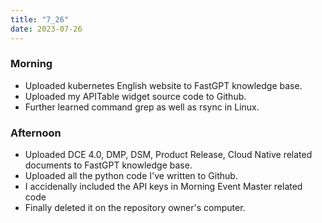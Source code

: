 ```yaml
---
title: "7_26"
date: 2023-07-26
---
```


### Morning
 - Uploaded kubernetes English website to FastGPT knowledge base.
 - Uploaded my APITable widget source code to Github.
 - Further learned command grep as well as rsync in Linux.

### Afternoon
 - Uploaded DCE 4.0, DMP, DSM, Product Release, Cloud Native related documents to FastGPT knowledge base.
 - Uploaded all the python code I've written to Github.
 - I accidenally included the API keys in Morning Event Master related code
 - Finally deleted it on the repository owner's computer.